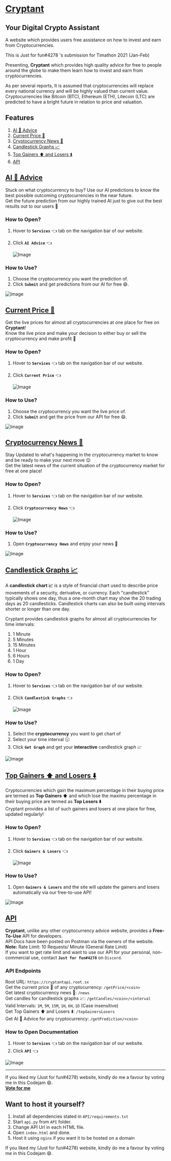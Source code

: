 # [Cryptant](https://cryptant.my.to/)
## Your Digital Crypto Assistant


A website which provides users free assistance on how to invest and earn from Cryptocurrencies.

This is Just for fun#4278 's submission for Timathon 2021 (Jan-Feb)

Presenting, **Cryptant** which provides high quality advice for free to people around the globe to make them learn how to invest and earn from cryptocurrencies.

As per several reports, It is assumed that cryptocurrencies will replace every national currency and will be highly valued than current value. Cryptocurrencies like Bitcoin (BTC), Ethereum (ETH), Litecoin (LTC) are predicted to have a bright future in relation to price and valuation.

## Features
1. [AI 🤖 Advice](#ai-🤖-advice)
2. [Current Price 💸](#current-price-💸)
3. [Cryptocurrency News 📰](#cryptocurrency-news-📰)
4. [Candlestick Graphs 📈](#candlestick-graphs-📈)
5. [Top Gainers ⬆️ and Losers ⬇️](#top-gainers-⬆️-and-losers-⬇️)
6. [API](#api)

## **[AI 🤖 Advice](https://cryptant.my.to/predictions.html)**
Stuck on what cryptocurrency to buy? Use our AI predictions to know the best possible outcoming cryptocurrencies in the near future. <br />
Get the future prediction from our highly trained AI just to give out the best results out to our users 🤑

### How to Open?
1. Hover to **`Services`** 👈 tab on the navigation bar of our website.
2. Click **`AI Advice`** 👈

	![Image](https://media.giphy.com/media/h3NpJGXOVivzDhQ1qI/giphy.gif)

### How to Use?
1. Choose the cryptocurrency you want the prediction of.
2. Click **`Submit`** and get predictions from our AI for free 😄.

![Image](https://media.giphy.com/media/QqM0fzb33qRIZOKizV/giphy.gif)


## **[Current Price 💸](https://cryptant.my.to/livePrice.html)**
Get the live prices for almost all cryptocurrencies at one place for free on **Cryptant**! <br />
Know the live price and make your decision to either buy or sell the cryptocurrency and make profit 🤑

### How to Open?
1. Hover to **`Services`** 👈 tab on the navigation bar of our website.
2. Click **`Current Price`** 👈

	![Image](https://media.giphy.com/media/OgvMw55zA7MNSh9Zot/giphy.gif)

### How to Use?
1. Choose the cryptocurrency you want the live price of.
2. Click **`Submit`** and get the price from our API for free 😄.

![Image](https://media.giphy.com/media/xJjWpOzCAPZL8pWIEp/giphy.gif)


## **[Cryptocurrency News 📰](https://cryptant.my.to/news.html)**
Stay Updated to what's happening in the cryptocurrency market to know and be ready to make your next move 😉 <br />
Get the latest news of the current situation of the cryptocurrency market for free at one place!

### How to Open?
1. Hover to **`Services`** 👈 tab on the navigation bar of our website.
2. Click **`Cryptocurrency News`** 👈

	![Image](https://media.giphy.com/media/BEQjSsJ3mOUldJg4pu/giphy.gif)

### How to Use?
1. Open **`Cryptocurrency News`** and enjoy your news 📰

![Image](https://media.giphy.com/media/GIOz5tAX8qzrbzIgrS/giphy.gif)


## **[Candlestick Graphs 📈](https://cryptant.my.to/graphs.html)**

A  **candlestick chart 📈**   is a style of financial chart used to describe price movements of a  security,  derivative, or  currency. Each "candlestick" typically shows one day, thus a one-month chart may show the 20 trading days as 20 candlesticks. Candlestick charts can also be built using intervals shorter or longer than one day.<br />

Cryptant provides candlestick graphs for almost all cryptocurrencies for time intervals:
1. 1 Minute
2. 5 Minutes
3. 15 Minutes
4. 1 Hour
5. 6 Hours
6. 1 Day


### How to Open?
1. Hover to **`Services`** 👈 tab on the navigation bar of our website.
2. Click **`Candlestick Graphs`** 👈

	![Image](https://media.giphy.com/media/8VMNRTWOJH9InGD0Qu/giphy.gif)


### How to Use?
1. Select the **cryptocurrency** you want to get chart of
2. Select your time interval 🕥
3. Click **`Get Graph`** and get your **interactive** candlestick graph 📈

![Image](https://media.giphy.com/media/9nr1OGBnI8aNCz2e29/giphy.gif)


## **[Top Gainers ⬆️ and Losers ⬇️](https://cryptant.my.to/topGainersLosers.html)**

Cryptocurrencies which gain the maximum percentage in their buying price are termed as  **Top Gainers ⬆️** and which lose the maximu percentage in their buying price are termed as **Top Losers ⬇️** <br />
Cryptant provides a list of such gainers and losers at one place for free, updated regularly!

### How to Open?
1. Hover to **`Services`** 👈 tab on the navigation bar of our website.
2. Click **`Gainers & Losers`** 👈

	![Image](https://media.giphy.com/media/QtLJk3hjXDie9YVifo/giphy.gif)


### How to Use?
1. Open **`Gainers & Losers`** and the site will update the gainers and losers automatically via our free-to-use API!

![Image](https://media.giphy.com/media/PFYSxinwt9ZUO36Zi1/giphy.gif)


## **[API](https://documenter.getpostman.com/view/14294116/TW6tL9xQ)**
**Cryptant**, unlike any other cryptocurrency advice website, provides a **Free-To-Use** API for developers.<br />
API Docs have been posted on Postman via the owners of the website. <br />
**Note:** Rate Limit: 10 Requests/ Minute (General Rate Limit) <br />
If you want to get rate limit and want to use our API for your personal, non-commercial use, contact **`Just for fun#4278`** on `Discord`. 

### API Endpoints
Root URL: `https://cryptantapi.root.sx` <br />
Get the current price 💸 of any cryptocurrency: `/getPrice/<coin>` <br />
Get latest cryptocurrency news 📰: `/news` <br />
Get candles for candlestick graphs 📈: `/getCandles/<coin>/<interval` <br />
Valid Intervals: `1M`, `5M`, `15M`, `1H`, `6H`, `1D` (Case insensitive) <br />
Get Top Gainers ⬆️ and Losers ⬇️: `/topGainersLosers` <br />
Get AI 🤖 Advice for any cryptocurrency: `/getPrediction/<coin>` <br />

### How to Open Documentation
1. Hover to **`Services`** 👈 tab on the navigation bar of our website.
2. Click **`API`** 👈

![Image](https://media.giphy.com/media/RZJ0Ew7WQaP6Xhk4mo/giphy.gif)

----
If you liked my (Just for fun#4278) website, kindly do me a favour by voting me in this Codejam 😄.<br />
**[Vote for me](https://twtcodejam.net/timathon/vote/357/)**


## Want to host it yourself?
1. Install all dependencies stated in `API/requirements.txt`
2. Start `api.py` from `API` folder.
3. Change API Url in each HTML file.
4. Open `index.html` and done.
5. Host it using `nginx` if you want it to be hosted on a domain

If you liked my (Just for fun#4278) website, kindly do me a favour by voting me in this Codejam 😄.<br />

